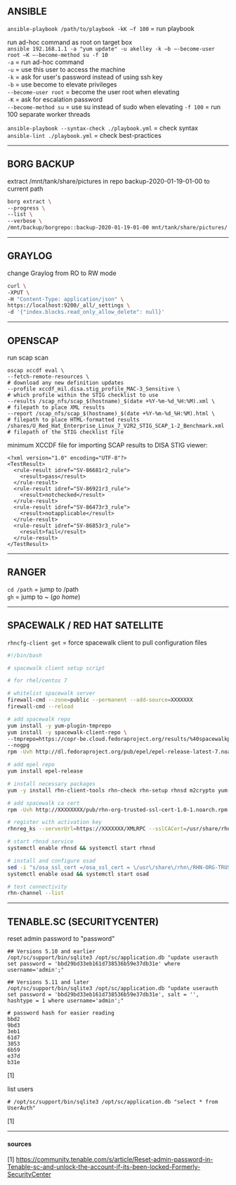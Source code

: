 
## ANSIBLE 

`ansible-playbook /path/to/playbook -kK –f 100` = run playbook

run ad-hoc command as root on target box  
`ansible 192.168.1.1 -a "yum update" -u akelley -k –b –-become-user root –K –-become-method su -f 10`  
`-a`                 = run ad-hoc command  
`-u`                 = use this user to access the machine  
`-k`                 = ask for user's password instead of using ssh key  
`-b`                 = use become to elevate privileges  
`--become-user root` = become the user root when elevating  
`-K`                 = ask for escalation password   
`--become-method su` = use su instead of sudo when elevating 
`-f 100`             = run 100 separate worker threads  

`ansible-playbook --syntax-check ./playbook.yml` = check syntax  
`ansible-lint ./playbook.yml`                    = check best-practices  


---
## BORG BACKUP

extract /mnt/tank/share/pictures in repo backup-2020-01-19-01-00 to current path
```bash
borg extract \
--progress \
--list \
--verbose \
/mnt/backup/borgrepo::backup-2020-01-19-01-00 mnt/tank/share/pictures/
```


---
## GRAYLOG

change Graylog from RO to RW mode
```bash
curl \
-XPUT \
-H "Content-Type: application/json" \
https://localhost:9200/_all/_settings \
-d '{"index.blocks.read_only_allow_delete": null}'
```


---
## OPENSCAP  

run scap scan
```
oscap xccdf eval \
--fetch-remote-resources \                                            # download any new definition updates
--profile xccdf_mil.disa.stig_profile_MAC-3_Sensitive \               # which profile within the STIG checklist to use
--results /scap_nfs/scap_$(hostname)_$(date +%Y-%m-%d_%H:%M).xml \    # filepath to place XML results
--report /scap_nfs/scap_$(hostname)_$(date +%Y-%m-%d_%H:%M).html \    # filepath to place HTML-formatted results
/shares/U_Red_Hat_Enterprise_Linux_7_V2R2_STIG_SCAP_1-2_Benchmark.xml # filepath of the STIG checklist file
```
  
minimum XCCDF file for importing SCAP results to DISA STIG viewer:
```
<?xml version="1.0" encoding="UTF-8"?>
<TestResult>
  <rule-result idref="SV-86681r2_rule">
    <result>pass</result>
  </rule-result>
  <rule-result idref="SV-86921r3_rule">
    <result>notchecked</result>
  </rule-result>
  <rule-result idref="SV-86473r3_rule">
    <result>notapplicable</result>
  </rule-result>
  <rule-result idref="SV-86853r3_rule">
    <result>fail</result>
  </rule-result>
</TestResult>
```


---
## RANGER

`cd /path` = jump to /path  
`gh`       = jump to ~ (*go home*)  


---
## SPACEWALK / RED HAT SATELLITE

`rhncfg-client get` = force spacewalk client to pull configuration files

```bash
#!/bin/bash

# spacewalk client setup script

# for rhel/centos 7

# whitelist spacewalk server
firewall-cmd --zone=public --permanent --add-source=XXXXXXX
firewall-cmd --reload

# add spacewalk repo
yum install -y yum-plugin-tmprepo
yum install -y spacewalk-client-repo \
--tmprepo=https://copr-be.cloud.fedoraproject.org/results/%40spacewalkproject/spacewalk-2.9-client/epel-7-x86_64/repodata/repomd.xml \
--nogpg
rpm -Uvh http://dl.fedoraproject.org/pub/epel/epel-release-latest-7.noarch.rpm

# add epel repo
yum install epel-release

# install necessary packages
yum -y install rhn-client-tools rhn-check rhn-setup rhnsd m2crypto yum-rhn-plugin osad

# add spacewalk ca cert
rpm -Uvh http://XXXXXXXX/pub/rhn-org-trusted-ssl-cert-1.0-1.noarch.rpm

# register with activation key
rhnreg_ks --serverUrl=https://XXXXXXX/XMLRPC --sslCACert=/usr/share/rhn/RHN-ORG-TRUSTED-SSL-CERT --activationkey=1-centos7-main-key

# start rhnsd service
systemctl enable rhnsd && systemctl start rhnsd

# install and configure osad
sed -i "s/osa_ssl_cert =/osa_ssl_cert = \/usr\/share\/rhn\/RHN-ORG-TRUSTED-SSL-CERT/g" /etc/sysconfig/rhn/osad.conf
systemctl enable osad && systemctl start osad

# test connectivity
rhn-channel --list
```


---
## TENABLE.SC (SECURITYCENTER)

reset admin password to "password"
```
## Versions 5.10 and earlier
/opt/sc/support/bin/sqlite3 /opt/sc/application.db "update userauth set password = 'bbd29bd33eb161d738536b59e37db31e' where username='admin';"

## Versions 5.11 and later
/opt/sc/support/bin/sqlite3 /opt/sc/application.db "update userauth set password = 'bbd29bd33eb161d738536b59e37db31e', salt = '',
hashtype = 1 where username='admin';"

# password hash for easier reading
bbd2
9bd3
3eb1
61d7
3853
6b59
e37d
b31e
```
[1]

list users
```
# /opt/sc/support/bin/sqlite3 /opt/sc/application.db "select * from UserAuth" 
```
[1]

---
#### sources

[1] https://community.tenable.com/s/article/Reset-admin-password-in-Tenable-sc-and-unlock-the-account-if-its-been-locked-Formerly-SecurityCenter  
